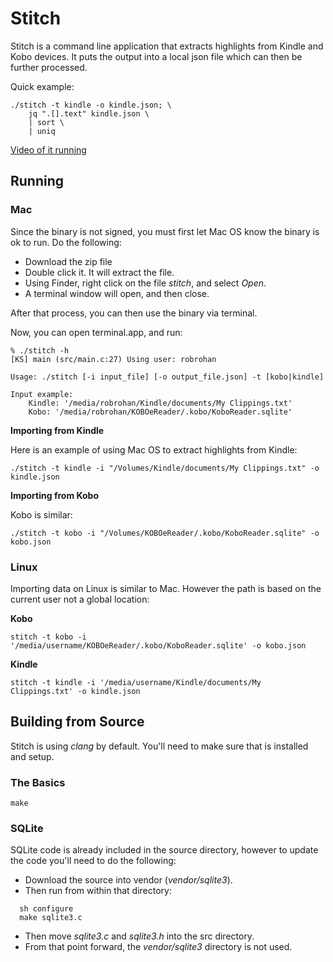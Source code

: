 # Stitch

Stitch is a command line application that extracts highlights from Kindle and Kobo devices. It puts the output into
a local json file which can then be further processed.

Quick example:

```
./stitch -t kindle -o kindle.json; \
	jq ".[].text" kindle.json \
	| sort \
	| uniq
```

[Video of it running](https://youtu.be/SNt2uDLyBnU?t=292)

## Running

### Mac

Since the binary is not signed, you must first let Mac OS know the binary is ok to run. Do the following:

- Download the zip file
- Double click it. It will extract the file.
- Using Finder, right click on the file _stitch_, and select _Open_.
- A terminal window will open, and then close.

After that process, you can then use the binary via terminal. 

Now, you can open terminal.app, and run:

```
% ./stitch -h
[KS] main (src/main.c:27) Using user: robrohan

Usage: ./stitch [-i input_file] [-o output_file.json] -t [kobo|kindle]

Input example:
	Kindle: '/media/robrohan/Kindle/documents/My Clippings.txt'
	Kobo: '/media/robrohan/KOBOeReader/.kobo/KoboReader.sqlite'
```

**Importing from Kindle**

Here is an example of using Mac OS to extract highlights from Kindle:

```
./stitch -t kindle -i "/Volumes/Kindle/documents/My Clippings.txt" -o kindle.json
```

**Importing from Kobo**

Kobo is similar:

```
./stitch -t kobo -i "/Volumes/KOBOeReader/.kobo/KoboReader.sqlite" -o kobo.json
```

### Linux

Importing data on Linux is similar to Mac. However the path is based on the current user not
a global location:

**Kobo**

```
stitch -t kobo -i '/media/username/KOBOeReader/.kobo/KoboReader.sqlite' -o kobo.json
```

**Kindle**

```
stitch -t kindle -i '/media/username/Kindle/documents/My Clippings.txt' -o kindle.json
```

## Building from Source

Stitch is using _clang_ by default. You'll need to make sure that is installed and setup.

### The Basics

```
make
```

### SQLite

SQLite code is already included in the source directory, however to update the code you'll need
to do the following:

- Download the source into vendor (_vendor/sqlite3_). 
- Then run from within that directory:
```
  sh configure
  make sqlite3.c
```
- Then move _sqlite3.c_ and _sqlite3.h_ into the src directory.
- From that point forward, the _vendor/sqlite3_ directory is not used.

